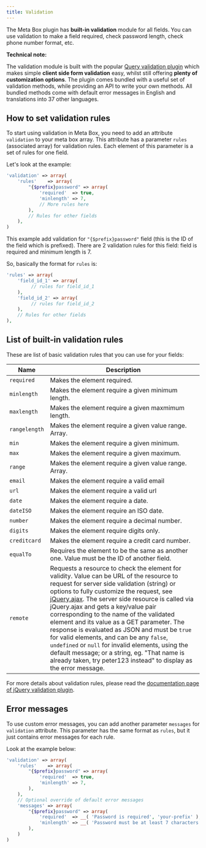 ```yaml
---
title: Validation
---
```


The Meta Box plugin has **built-in validation** module for all fields. You can use validation to make a field required, check password length, check phone number format, etc.

**Technical note:**

The validation module is built with the popular [Query validation plugin](https://jqueryvalidation.org/) which makes simple **client side form validation** easy, whilst still offering **plenty of customization options**. The plugin comes bundled with a useful set of validation methods, while providing an API to write your own methods. All bundled methods come with default error messages in English and translations into 37 other languages.

## How to set validation rules

To start using validation in Meta Box, you need to add an attribute `validation` to your meta box array. This attribute has a parameter `rules` (associated array) for validation rules. Each element of this parameter is a set of rules for one field.

Let's look at the example:

```php
'validation' => array(
    'rules'    => array(
        "{$prefix}password" => array(
            'required'  => true,
            'minlength' => 7,
            // More rules here
        ),
        // Rules for other fields
    ),
)
```

This example add validation for `"{$prefix}password"` field (this is the ID of the field which is prefixed). There are 2 validation rules for this field: field is required and minimum length is 7.

So, basically the format for `rules` is:

```php
'rules' => array(
    'field_id_1' => array(
         // rules for field_id_1
    ),
    'field_id_2' => array(
         // rules for field_id_2
    ),
    // Rules for other fields
),
```

## List of built-in validation rules

These are list of basic validation rules that you can use for your fields:

Name|Description
---|---
`required` | Makes the element required.
`minlength` | Makes the element require a given minimum length.
`maxlength` | Makes the element require a given maxmimum length.
`rangelength` | Makes the element require a given value range. Array.
`min` | Makes the element require a given minimum.
`max` | Makes the element require a given maximum.
`range` | Makes the element require a given value range. Array.
`email` | Makes the element require a valid email
`url` | Makes the element require a valid url
`date` | Makes the element require a date.
`dateISO` | Makes the element require an ISO date.
`number` | Makes the element require a decimal number.
`digits` | Makes the element require digits only.
`creditcard` | Makes the element require a credit card number.
`equalTo` | Requires the element to be the same as another one. Value must be the ID of another field.
`remote` | Requests a resource to check the element for validity. Value can be URL of the resource to request for server side validation (string) or options to fully customize the request, see [jQuery.ajax](https://api.jquery.com/jQuery.ajax). The server side resource is called via jQuery.ajax and gets a key/value pair corresponding to the name of the validated element and its value as a GET parameter. The response is evaluated as JSON and must be `true` for valid elements, and can be any `false`, `undefined` or `null` for invalid elements, using the default message; or a string, eg. "That name is already taken, try peter123 instead" to display as the error message.

For more details about validation rules, please read the [documentation page of jQuery validation plugin](https://jqueryvalidation.org/documentation/).

## Error messages

To use custom error messages, you can add another parameter `messages` for `validation` attribute. This parameter has the same format as `rules`, but it just contains error messages for each rule.

Look at the example below:

```php
'validation' => array(
    'rules'    => array(
        "{$prefix}password" => array(
            'required'  => true,
            'minlength' => 7,
        ),
    ),
    // Optional override of default error messages
    'messages' => array(
        "{$prefix}password" => array(
            'required'  => __( 'Password is required', 'your-prefix' ),
            'minlength' => __( 'Password must be at least 7 characters', 'your-prefix' ),
        ),
    )
)
```